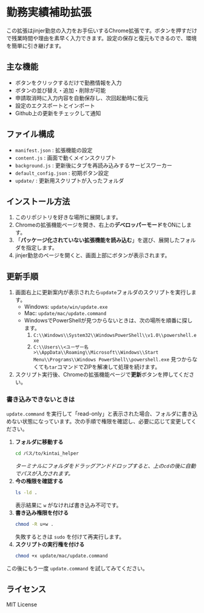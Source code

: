 # 勤務実績補助拡張

この拡張はjinjer勤怠の入力をお手伝いするChrome拡張です。ボタンを押すだけで残業時間や理由を素早く入力できます。設定の保存と復元もできるので、環境を簡単に引き継げます。

## 主な機能
- ボタンをクリックするだけで勤務情報を入力
- ボタンの並び替え・追加・削除が可能
- 申請取消時に入力内容を自動保存し、次回起動時に復元
- 設定のエクスポートとインポート
- Github上の更新をチェックして通知

## ファイル構成
- `manifest.json` : 拡張機能の設定
- `content.js` : 画面で動くメインスクリプト
- `background.js` : 更新後にタブを再読み込みするサービスワーカー
- `default_config.json` : 初期ボタン設定
- `update/` : 更新用スクリプトが入ったフォルダ

## インストール方法
1. このリポジトリを好きな場所に展開します。
2. Chromeの拡張機能ページを開き、右上の**デベロッパーモード**をONにします。
3. 「**パッケージ化されていない拡張機能を読み込む**」を選び、展開したフォルダを指定します。
4. jinjer勤怠のページを開くと、画面上部にボタンが表示されます。

## 更新手順
1. 画面右上に更新案内が表示されたら`update`フォルダのスクリプトを実行します。
   - Windows: `update/win/update.exe`
   - Mac: `update/mac/update.command`
   - WindowsでPowerShellが見つからないときは、次の場所を順番に探します。
     1. `C:\\Windows\\System32\\WindowsPowerShell\\v1.0\\powershell.exe`
     2. `C:\\Users\\<ユーザー名>\\AppData\\Roaming\\Microsoft\\Windows\\Start Menu\\Programs\\Windows PowerShell\\powershell.exe`
     見つからなくても`tar`コマンドでZIPを解凍して処理を続けます。
2. スクリプト実行後、Chromeの拡張機能ページで**更新**ボタンを押してください。

### 書き込みできないときは
`update.command` を実行して「read-only」と表示された場合、フォルダに書き込めない状態になっています。次の手順で権限を確認し、必要に応じて変更してください。

1. **フォルダに移動する**
   ```bash
   cd パス/to/kintai_helper
   ```
   *ターミナルにフォルダをドラッグアンドドロップすると、上の`cd`の後に自動でパスが入力されます。*
2. **今の権限を確認する**
   ```bash
   ls -ld .
   ```
   表示結果に `w` がなければ書き込み不可です。
3. **書き込み権限を付ける**
   ```bash
   chmod -R u+w .
   ```
   失敗するときは `sudo` を付けて再実行します。
4. **スクリプトの実行権を付ける**
   ```bash
   chmod +x update/mac/update.command
   ```
この後にもう一度 `update.command` を試してみてください。

## ライセンス
MIT License

